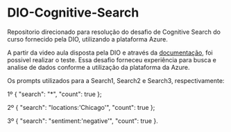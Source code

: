 # DIO-Cognitive-Search
Repositorio direcionado para resolução do desafio de Cognitive Search do curso fornecido pela DIO, utilizando a plataforma Azure.

A partir da video aula disposta pela DIO e através da [documentação](https://microsoftlearning.github.io/mslearn-ai-fundamentals/Instructions/Labs/11-ai-search.html#azure-resources-needed), foi possivel realizar o teste. Essa desafio forneceu experiência para busca e analise de dados conforme a utilização da plataforma da Azure.

Os prompts utilizados para a Search1, Search2 e Search3, respectivamente:

1º
  {
      "search": "*",
      "count": true
  };

2º
  {
   "search": "locations:'Chicago'",
   "count": true
  };

3º
  {
   "search": "sentiment:'negative'",
   "count": true
  }.
